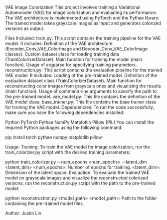 VAE Image Colorization
This project involves training a Variational Autoencoder (VAE) for image colorization and evaluating its performance. The VAE architecture is implemented using PyTorch and the Pythae library. The trained model takes grayscale images as input and generates colorized versions as output.

Files Included:
train.py: This script contains the training pipeline for the VAE model. It includes:
Definition of the VAE architecture (Encoder_Conv_VAE_ColorImage and Decoder_Conv_VAE_ColorImage classes).
Custom dataset class for loading training data (TrainColorizerDataset).
Main function for training the model (main function).
Usage of argparse for specifying training parameters.
reconstruction.py: This script contains the evaluation pipeline for the trained VAE model. It includes:
Loading of the pre-trained model.
Definition of the evaluation dataset class (TrainColorizerDataset).
Main function for reconstructing color images from grayscale ones and visualizing the results (main function).
Usage of command-line arguments to specify the path to the pre-trained model.
vae_model.py: This file contains the definition of the VAE model class.
base_trainer.py: This file contains the base trainer class for training the VAE model.
Dependencies:
To run the code successfully, make sure you have the following dependencies installed:

Python
PyTorch
Pythae
NumPy
Matplotlib
Pillow (PIL)
You can install the required Python packages using the following command:

pip install torch pythae numpy matplotlib pillow



Usage:
Training:
To train the VAE model for image colorization, run the train_colorizer.py script with the desired training parameters:


python train_colorizer.py --num_epochs <num_epochs> --latent_dim <latent_dim>
<num_epochs>: Number of epochs for training.
<latent_dim>: Dimension of the latent space.
Evaluation:
To evaluate the trained VAE model on grayscale images and visualize the reconstructed colorized versions, run the reconstruction.py script with the path to the pre-trained model:

python reconstruction.py <model_path>
<model_path>: Path to the folder containing the pre-trained model files.

Author:
Justin Lin